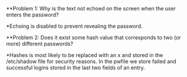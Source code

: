 **Problem 1: Why is the text not echoed on the screen when the user enters the password?

*Echoing is disabled to prevent revealing the password.

**Problem 2: Does it exist some hash value that corresponds to two (or more) different passwords?

*Hashes is most likely to be replaced with an x and stored in the /etc/shadow file for security reasons. In the pwfile we store failed and successful logins stored in the last two fields of an entry.
